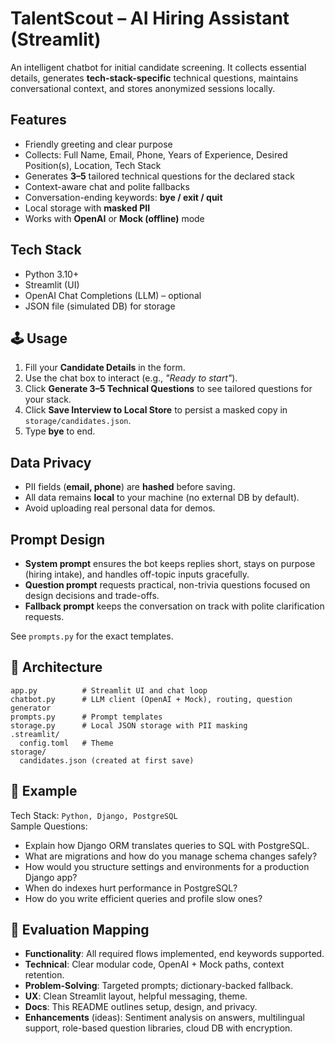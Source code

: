 #  TalentScout – AI Hiring Assistant (Streamlit)

An intelligent chatbot for initial candidate screening. It collects essential details, generates **tech-stack-specific** technical questions, maintains conversational context, and stores anonymized sessions locally.


##  Features
- Friendly greeting and clear purpose
- Collects: Full Name, Email, Phone, Years of Experience, Desired Position(s), Location, Tech Stack
- Generates **3–5** tailored technical questions for the declared stack
- Context-aware chat and polite fallbacks
- Conversation-ending keywords: **bye / exit / quit**
- Local storage with **masked PII**
- Works with **OpenAI** or **Mock (offline)** mode


## Tech Stack
- Python 3.10+
- Streamlit (UI)
- OpenAI Chat Completions (LLM) – optional
- JSON file (simulated DB) for storage


## 🕹️ Usage
1. Fill your **Candidate Details** in the form.
2. Use the chat box to interact (e.g., *"Ready to start"*).
3. Click **Generate 3–5 Technical Questions** to see tailored questions for your stack.
4. Click **Save Interview to Local Store** to persist a masked copy in `storage/candidates.json`.
5. Type **bye** to end.


##  Data Privacy
- PII fields (**email, phone**) are **hashed** before saving.
- All data remains **local** to your machine (no external DB by default).
- Avoid uploading real personal data for demos.



##  Prompt Design
- **System prompt** ensures the bot keeps replies short, stays on purpose (hiring intake), and handles off-topic inputs gracefully.
- **Question prompt** requests practical, non-trivia questions focused on design decisions and trade-offs.
- **Fallback prompt** keeps the conversation on track with polite clarification requests.

See `prompts.py` for the exact templates.


## 🧩 Architecture
```
app.py          # Streamlit UI and chat loop
chatbot.py      # LLM client (OpenAI + Mock), routing, question generator
prompts.py      # Prompt templates
storage.py      # Local JSON storage with PII masking
.streamlit/
  config.toml   # Theme
storage/
  candidates.json (created at first save)
```

## 🧪 Example
Tech Stack: `Python, Django, PostgreSQL`  
Sample Questions:
- Explain how Django ORM translates queries to SQL with PostgreSQL.
- What are migrations and how do you manage schema changes safely?
- How would you structure settings and environments for a production Django app?
- When do indexes hurt performance in PostgreSQL?
- How do you write efficient queries and profile slow ones?



## 🧭 Evaluation Mapping
- **Functionality**: All required flows implemented, end keywords supported.
- **Technical**: Clear modular code, OpenAI + Mock paths, context retention.
- **Problem-Solving**: Targeted prompts; dictionary-backed fallback.
- **UX**: Clean Streamlit layout, helpful messaging, theme.
- **Docs**: This README outlines setup, design, and privacy.
- **Enhancements** (ideas): Sentiment analysis on answers, multilingual support, role-based question libraries, cloud DB with encryption.


